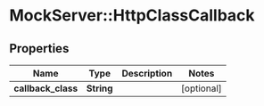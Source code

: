 # MockServer::HttpClassCallback

## Properties
Name | Type | Description | Notes
------------ | ------------- | ------------- | -------------
**callback_class** | **String** |  | [optional] 


